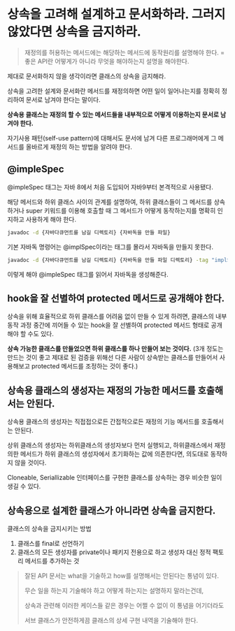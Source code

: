 # 상속을 고려해 설계하고 문서화하라. 그러지 않았다면 상속을 금지하라.
> 재정의를 허용하는 메서드에는 해당하는 메서드에 동작원리를 설명해야 한다. = 좋은 API란 어떻게가 아니라 무엇을 해야하는지 설명을 해야한다.

제대로 문서화하지 않을 생각이라면 클래스의 상속을 금지해라.

상속을 고려한 설계와 문서화란 메서드를 재정의하면 어떤 일이 일어나는지를 정확히 정리하여 문서로 남겨야 한다는 말이다.

**상속용 클래스는 재정의 할 수 있는 메서드들을 내부적으로 어떻게 이용하는지 문서로 남겨야 한다.**

자기사용 패턴(self-use pattern)에 대해서도 문서에 남겨 다른 프로그래머에게 그 메서드를 올바르게 재정의 하는 방법을 알려야 한다.

## @impleSpec
@impleSpec 태그는 자바 8에서 처음 도입되어 자바9부터 본격적으로 사용됐다.

해당 메서드와 하위 클래스 사이의 관계를 설명하여, 하위 클래스들이 그 메서드를 상속하거나 super 키워드를 이용해 호출할 때 그 메서드가 어떻게 동작하는지를 명확히 인지하고 사용하게 해야 한다.

```bash
javadoc -d {자바다큐먼트를 남길 디렉토리} {자바독을 만들 파일}
```
기본 자바독 명령어는 @implSpec이라는 태그를 몰라서 자바독을 만들지 못한다.

```bash
javadoc -d {자바다큐먼트를 남길 디렉토리} {자바독을 만들 파일 디렉토리} -tag "implSpec:a:Implementation Requirements:"
```
이렇게 해야 @impleSpec 태그를 읽어서 자바독을 생성해준다.

## hook을 잘 선별하여 protected 메서드로 공개해야 한다.
상속을 위해 효율적으로 하위 클래스를 어려움 없이 만들 수 있게 하려면, 클래스의 내부 동작 과정 중간에 끼어들 수 있는 hook을 잘 선별하여 protected 메서드 형태로 공개해야 할 수도 있다.

**상속 가능한 클래스를 만들었으면 하위 클래스를 하나 만들어 보는 것이다.** (3개 정도는 만드는 것이 좋고 제대로 된 검증을 위해선 다른 사람이 상속받는 클래스를 만들어서 사용해보고 protected 메서드를 조정하는 것이 좋다.)

## 상속용 클래스의 생성자는 재정의 가능한 메서드를 호출해서는 안된다.
상속용 클래스의 생성자는 직접접으로든 간접적으로든 재정의 기능 메서드를 호출해서는 안된다.

상위 클래스의 생성자는 하위클래스의 생성자보다 먼저 실행되고, 하위클래스에서 재정의한 메서드가 하위 클래스의 생성자에서 초기화하는 값에 의존한다면, 의도대로 동작하지 않을 것이다.

Cloneable, Seriallizable 인터페이스를 구현한 클래스를 상속하는 경우 비슷한 일이 생길 수 있다.

## 상속용으로 설계한 클래스가 아니라면 상속을 금지한다.
클래스의 상속을 금지시키는 방법

1. 클래스를 final로 선언하기
2. 클래스의 모든 생성자를 private이나 패키지 전용으로 하고 생성자 대신 정적 팩토리 메서드를 추가하는 것

> 잘된 API 문서는 what을 기술하고 how를 설명해서는 안된다는 통념이 있다.
>
> 무슨 일을 하는지 기술해야 하고 어떻게 하는지는 설명하지 말라는건데,
> 
> 상속과 관련해 이러한 케이스들 같은 경우는 어쩔 수 없이 이 통념을 어기더라도
>
> 서브 클래스가 안전하게끔 클래스의 상세 구현 내역을 기술해야 한다.
